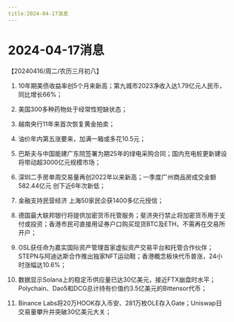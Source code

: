 ```yaml
---
title:2024-04-17消息
---
```

# 2024-04-17消息
【20240416/周二/农历三月初八】

1. 10年期美债收益率创5个月来新高；第九城市2023净收入达1.79亿元人民币，同比增长66%；

2. 美国300多种药物处于经常性短缺状态；

3. 越南央行11年来首次恢复黄金拍卖；

4. 油价年内第五涨要来，加满一箱或多花10.5元；

5. 巴斯夫与中国能建广东院签署为期25年的绿电采购合同；国内充电桩更新建设将带动超3000亿元规模市场；

6. 深圳二手房单周交易量再创2022年以来新高；一季度广州商品房成交金额582.44亿元 创下近6年次新低；

7. 金融支持民营经济 上海50家民企获1400多亿元授信；

8. 德国最大联邦银行将提供加密货币托管服务；斐济央行禁止将加密货币用于支付或投资；香港市民可直接用证券户口购买现货BTC及ETH，不需再在交易所开户；

9. OSL获任命为嘉实国际资产管理首家虚拟资产交易平台和托管合作伙伴；STEPN与阿迪达斯合作推出独家NFT运动鞋；香港概念板块代币普涨，24小时涨幅达10.6%；

10. 数据显示Solana上的稳定币供应量已达30亿美元，接近FTX崩盘时水平；Polychain、Dao5和DCG总计持有价值约3.5亿美元的Bittensor代币；

11. Binance Labs将20万HOOK存入币安、281万枚OLE存入Gate；Uniswap日交易量攀升并突破30亿美元大关；